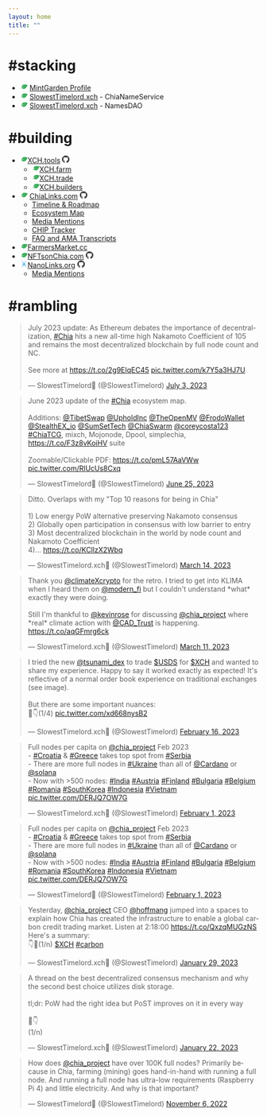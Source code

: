 ```yaml
---
layout: home
title: ""
---
```


# #stacking
- ![Chia](/assets/img/chia.png) [MintGarden Profile](https://mintgarden.io/profile/7934e962f265b06fa6af8f77d999a166fa1cc095dcc77c6a1e065e008804e22e)
- ![Chia](/assets/img/chia.png) [SlowestTimelord.xch](https://slowesttimelord.xch.cool/) - ChiaNameService
- ![Chia](/assets/img/chia.png) [SlowestTimelord.xch](https://slowesttimelord.xch.cx/) - NamesDAO


# #building
- ![Chia](/assets/img/chia.png)[XCH.tools](https://xch.tools) [![GitHub](assets/img/github.png)](https://github.com/SlowestTimelord/xchtools)
  - ![Chia](/assets/img/chia.png)[XCH.farm](https://xch.farm)
  - ![Chia](/assets/img/chia.png)[XCH.trade](https://xch.trade)
  - ![Chia](/assets/img/chia.png)[XCH.builders](https://xch.builders)
- ![Chia](/assets/img/chia.png) [ChiaLinks.com](https://chialinks.com) [![GitHub](assets/img/github.png)](https://github.com/Chia-Network/chialinks)
  - [Timeline & Roadmap](https://chialinks.com/roadmap)
  - [Ecosystem Map](https://chialinks.com/ecosystem/)
  - [Media Mentions](https://chialinks.com/news/)
  - [CHIP Tracker](https://chialinks.com/chips/)
  - [FAQ and AMA Transcripts](https://chialinks.com/faq/)
- ![Chia](/assets/img/chia.png)[FarmersMarket.cc](https://farmersmarket.cc)
- ![Chia](/assets/img/chia.png)[NFTsonChia.com](https://nftsonchia.com) [![GitHub](assets/img/github.png)](https://github.com/SlowestTimelord/nftsonchia)
- ![Nano](/assets/img/nano.png)[NanoLinks.org](https://nanolinks.org) [![GitHub](assets/img/github.png)](https://github.com/SlowestTimelord/nanolinks)
  - [Media Mentions](https://nanolinks.org/news/)

# #rambling

<blockquote class="twitter-tweet"><p lang="en" dir="ltr">July 2023 update: As Ethereum debates the importance of decentralization, <a href="https://twitter.com/hashtag/Chia?src=hash&amp;ref_src=twsrc%5Etfw">#Chia</a> hits a new all-time high Nakamoto Coefficient of 105 and remains the most decentralized blockchain by full node count and NC.<br><br>See more at <a href="https://t.co/2g9EIqEC45">https://t.co/2g9EIqEC45</a> <a href="https://t.co/k7Y5a3HJ7U">pic.twitter.com/k7Y5a3HJ7U</a></p>&mdash; SlowestTimelord🌱 (@SlowestTimelord) <a href="https://twitter.com/SlowestTimelord/status/1675718819262726144?ref_src=twsrc%5Etfw">July 3, 2023</a></blockquote> <script async src="https://platform.twitter.com/widgets.js" charset="utf-8"></script>

<blockquote class="twitter-tweet"><p lang="en" dir="ltr">June 2023 update of the <a href="https://twitter.com/hashtag/Chia?src=hash&amp;ref_src=twsrc%5Etfw">#Chia</a> ecosystem map.<br><br>Additions: <a href="https://twitter.com/TibetSwap?ref_src=twsrc%5Etfw">@TibetSwap</a> <a href="https://twitter.com/UpholdInc?ref_src=twsrc%5Etfw">@UpholdInc</a> <a href="https://twitter.com/TheOpenMV?ref_src=twsrc%5Etfw">@TheOpenMV</a> <a href="https://twitter.com/FrodoWallet?ref_src=twsrc%5Etfw">@FrodoWallet</a> <a href="https://twitter.com/StealthEX_io?ref_src=twsrc%5Etfw">@StealthEX_io</a> <a href="https://twitter.com/SumSetTech?ref_src=twsrc%5Etfw">@SumSetTech</a> <a href="https://twitter.com/ChiaSwarm?ref_src=twsrc%5Etfw">@ChiaSwarm</a> <a href="https://twitter.com/coreycosta123?ref_src=twsrc%5Etfw">@coreycosta123</a> <a href="https://twitter.com/hashtag/ChiaTCG?src=hash&amp;ref_src=twsrc%5Etfw">#ChiaTCG</a>, mixch, Mojonode, Dpool, simplechia, <a href="https://t.co/F3z8vKoiHV">https://t.co/F3z8vKoiHV</a> suite<br><br>Zoomable/Clickable PDF: <a href="https://t.co/pmL57AaVWw">https://t.co/pmL57AaVWw</a> <a href="https://t.co/RlUcUs8Cxq">pic.twitter.com/RlUcUs8Cxq</a></p>&mdash; SlowestTimelord🌱 (@SlowestTimelord) <a href="https://twitter.com/SlowestTimelord/status/1673005948288237568?ref_src=twsrc%5Etfw">June 25, 2023</a></blockquote> <script async src="https://platform.twitter.com/widgets.js" charset="utf-8"></script>

<blockquote class="twitter-tweet"><p lang="en" dir="ltr">Ditto. Overlaps with my &quot;Top 10 reasons for being in Chia&quot;<br><br>1) Low energy PoW alternative preserving Nakamoto consensus<br>2) Globally open participation in consensus with low barrier to entry<br>3) Most decentralized blockchain in the world by node count and Nakamoto Coefficient<br>4)… <a href="https://t.co/KCllzX2Wbq">https://t.co/KCllzX2Wbq</a></p>&mdash; SlowestTimelord.xch🌱 (@SlowestTimelord) <a href="https://twitter.com/SlowestTimelord/status/1635749125055447040?ref_src=twsrc%5Etfw">March 14, 2023</a></blockquote> <script async src="https://platform.twitter.com/widgets.js" charset="utf-8"></script>

<blockquote class="twitter-tweet"><p lang="en" dir="ltr">Thank you <a href="https://twitter.com/climateXcrypto?ref_src=twsrc%5Etfw">@climateXcrypto</a> for the retro. I tried to get into KLIMA when I heard them on <a href="https://twitter.com/modern_fi?ref_src=twsrc%5Etfw">@modern_fi</a> but I couldn&#39;t understand *what* exactly they were doing.<br><br>Still I&#39;m thankful to <a href="https://twitter.com/kevinrose?ref_src=twsrc%5Etfw">@kevinrose</a> for discussing <a href="https://twitter.com/chia_project?ref_src=twsrc%5Etfw">@chia_project</a> where *real* climate action with <a href="https://twitter.com/CAD_Trust?ref_src=twsrc%5Etfw">@CAD_Trust</a> is happening. <a href="https://t.co/aqGFmrg6ck">https://t.co/aqGFmrg6ck</a></p>&mdash; SlowestTimelord.xch🌱 (@SlowestTimelord) <a href="https://twitter.com/SlowestTimelord/status/1634582491737595908?ref_src=twsrc%5Etfw">March 11, 2023</a></blockquote> <script async src="https://platform.twitter.com/widgets.js" charset="utf-8"></script>

<blockquote class="twitter-tweet"><p lang="en" dir="ltr">I tried the new <a href="https://twitter.com/tsunami_dex?ref_src=twsrc%5Etfw">@tsunami_dex</a> to trade <a href="https://twitter.com/search?q=%24USDS&amp;src=ctag&amp;ref_src=twsrc%5Etfw">$USDS</a> for <a href="https://twitter.com/search?q=%24XCH&amp;src=ctag&amp;ref_src=twsrc%5Etfw">$XCH</a> and wanted to share my experience. Happy to say it worked exactly as expected! It&#39;s reflective of a normal order book experience on traditional exchanges (see image). <br><br>But there are some important nuances:<br>🧵👇(1/4) <a href="https://t.co/xd668nysB2">pic.twitter.com/xd668nysB2</a></p>&mdash; SlowestTimelord.xch🌱 (@SlowestTimelord) <a href="https://twitter.com/SlowestTimelord/status/1626263594806521856?ref_src=twsrc%5Etfw">February 16, 2023</a></blockquote> <script async src="https://platform.twitter.com/widgets.js" charset="utf-8"></script>

<blockquote class="twitter-tweet"><p lang="en" dir="ltr">Full nodes per capita on <a href="https://twitter.com/chia_project?ref_src=twsrc%5Etfw">@chia_project</a> Feb 2023 <br>- <a href="https://twitter.com/hashtag/Croatia?src=hash&amp;ref_src=twsrc%5Etfw">#Croatia</a> &amp; <a href="https://twitter.com/hashtag/Greece?src=hash&amp;ref_src=twsrc%5Etfw">#Greece</a> takes top spot from <a href="https://twitter.com/hashtag/Serbia?src=hash&amp;ref_src=twsrc%5Etfw">#Serbia</a><br>- There are more full nodes in <a href="https://twitter.com/hashtag/Ukraine?src=hash&amp;ref_src=twsrc%5Etfw">#Ukraine</a> than all of <a href="https://twitter.com/Cardano?ref_src=twsrc%5Etfw">@Cardano</a> or <a href="https://twitter.com/solana?ref_src=twsrc%5Etfw">@solana</a> <br>- Now with &gt;500 nodes: <a href="https://twitter.com/hashtag/India?src=hash&amp;ref_src=twsrc%5Etfw">#India</a> <a href="https://twitter.com/hashtag/Austria?src=hash&amp;ref_src=twsrc%5Etfw">#Austria</a> <a href="https://twitter.com/hashtag/Finland?src=hash&amp;ref_src=twsrc%5Etfw">#Finland</a> <a href="https://twitter.com/hashtag/Bulgaria?src=hash&amp;ref_src=twsrc%5Etfw">#Bulgaria</a> <a href="https://twitter.com/hashtag/Belgium?src=hash&amp;ref_src=twsrc%5Etfw">#Belgium</a> <a href="https://twitter.com/hashtag/Romania?src=hash&amp;ref_src=twsrc%5Etfw">#Romania</a> <a href="https://twitter.com/hashtag/SouthKorea?src=hash&amp;ref_src=twsrc%5Etfw">#SouthKorea</a> <a href="https://twitter.com/hashtag/Indonesia?src=hash&amp;ref_src=twsrc%5Etfw">#Indonesia</a> <a href="https://twitter.com/hashtag/Vietnam?src=hash&amp;ref_src=twsrc%5Etfw">#Vietnam</a> <a href="https://t.co/DERJQ7OW7G">pic.twitter.com/DERJQ7OW7G</a></p>&mdash; SlowestTimelord.xch🌱 (@SlowestTimelord) <a href="https://twitter.com/SlowestTimelord/status/1620598831758082049?ref_src=twsrc%5Etfw">February 1, 2023</a></blockquote> <script async src="https://platform.twitter.com/widgets.js" charset="utf-8"></script>

<blockquote class="twitter-tweet"><p lang="en" dir="ltr">Full nodes per capita on <a href="https://twitter.com/chia_project?ref_src=twsrc%5Etfw">@chia_project</a> Feb 2023 <br>- <a href="https://twitter.com/hashtag/Croatia?src=hash&amp;ref_src=twsrc%5Etfw">#Croatia</a> &amp; <a href="https://twitter.com/hashtag/Greece?src=hash&amp;ref_src=twsrc%5Etfw">#Greece</a> takes top spot from <a href="https://twitter.com/hashtag/Serbia?src=hash&amp;ref_src=twsrc%5Etfw">#Serbia</a><br>- There are more full nodes in <a href="https://twitter.com/hashtag/Ukraine?src=hash&amp;ref_src=twsrc%5Etfw">#Ukraine</a> than all of <a href="https://twitter.com/Cardano?ref_src=twsrc%5Etfw">@Cardano</a> or <a href="https://twitter.com/solana?ref_src=twsrc%5Etfw">@solana</a> <br>- Now with &gt;500 nodes: <a href="https://twitter.com/hashtag/India?src=hash&amp;ref_src=twsrc%5Etfw">#India</a> <a href="https://twitter.com/hashtag/Austria?src=hash&amp;ref_src=twsrc%5Etfw">#Austria</a> <a href="https://twitter.com/hashtag/Finland?src=hash&amp;ref_src=twsrc%5Etfw">#Finland</a> <a href="https://twitter.com/hashtag/Bulgaria?src=hash&amp;ref_src=twsrc%5Etfw">#Bulgaria</a> <a href="https://twitter.com/hashtag/Belgium?src=hash&amp;ref_src=twsrc%5Etfw">#Belgium</a> <a href="https://twitter.com/hashtag/Romania?src=hash&amp;ref_src=twsrc%5Etfw">#Romania</a> <a href="https://twitter.com/hashtag/SouthKorea?src=hash&amp;ref_src=twsrc%5Etfw">#SouthKorea</a> <a href="https://twitter.com/hashtag/Indonesia?src=hash&amp;ref_src=twsrc%5Etfw">#Indonesia</a> <a href="https://twitter.com/hashtag/Vietnam?src=hash&amp;ref_src=twsrc%5Etfw">#Vietnam</a> <a href="https://t.co/DERJQ7OW7G">pic.twitter.com/DERJQ7OW7G</a></p>&mdash; SlowestTimelord🌱 (@SlowestTimelord) <a href="https://twitter.com/SlowestTimelord/status/1620598831758082049?ref_src=twsrc%5Etfw">February 1, 2023</a></blockquote> <script async src="https://platform.twitter.com/widgets.js" charset="utf-8"></script>

<blockquote class="twitter-tweet"><p lang="en" dir="ltr">Yesterday, <a href="https://twitter.com/chia_project?ref_src=twsrc%5Etfw">@chia_project</a> CEO <a href="https://twitter.com/hoffmang?ref_src=twsrc%5Etfw">@hoffmang</a> jumped into a spaces to explain how Chia has created the infrastructure to enable a global carbon credit trading market. Listen at 2:18:00 <a href="https://t.co/QxzqMUGzNS">https://t.co/QxzqMUGzNS</a> Here&#39;s a summary:<br>👇🧵(1/n) <a href="https://twitter.com/search?q=%24XCH&amp;src=ctag&amp;ref_src=twsrc%5Etfw">$XCH</a> <a href="https://twitter.com/hashtag/carbon?src=hash&amp;ref_src=twsrc%5Etfw">#carbon</a></p>&mdash; SlowestTimelord.xch🌱 (@SlowestTimelord) <a href="https://twitter.com/SlowestTimelord/status/1619771300549120001?ref_src=twsrc%5Etfw">January 29, 2023</a></blockquote> <script async src="https://platform.twitter.com/widgets.js" charset="utf-8"></script>

<blockquote class="twitter-tweet"><p lang="en" dir="ltr">A thread on the best decentralized consensus mechanism and why the second best choice utilizes disk storage.<br><br>tl;dr: PoW had the right idea but PoST improves on it in every way<br><br>🧵👇<br>(1/n)</p>&mdash; SlowestTimelord.xch🌱 (@SlowestTimelord) <a href="https://twitter.com/SlowestTimelord/status/1617188099666370560?ref_src=twsrc%5Etfw">January 22, 2023</a></blockquote> <script async src="https://platform.twitter.com/widgets.js" charset="utf-8"></script>

<blockquote class="twitter-tweet"><p lang="en" dir="ltr">How does <a href="https://twitter.com/chia_project?ref_src=twsrc%5Etfw">@chia_project</a> have over 100K full nodes? Primarily because in Chia, farming (mining) goes hand-in-hand with running a full node. And running a full node has ultra-low requirements (Raspberry Pi 4) and little electricity. And why is that important?</p>&mdash; SlowestTimelord🌱 (@SlowestTimelord) <a href="https://twitter.com/SlowestTimelord/status/1589116178965753856?ref_src=twsrc%5Etfw">November 6, 2022</a></blockquote> <script async src="https://platform.twitter.com/widgets.js" charset="utf-8"></script>